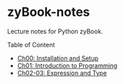 # zyBook-notes

Lecture notes for Python zyBook.

Table of Content

- [Ch00: Installation and Setup](./Ch00-installation-setup/)
- [Ch01: Introduction to Programming](./Ch01-introduction-programming/)
- [Ch02-03: Expression and Type](./Ch02-03-expression-type/)
